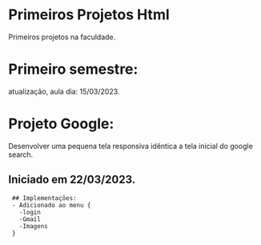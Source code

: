 # Primeiros Projetos Html
Primeiros projetos na faculdade. 
 
  # Primeiro semestre:  
 atualização, aula dia: 15/03/2023.
 
 
 # Projeto Google:
  Desenvolver uma pequena tela responsiva idêntica a tela inicial do google search. 
   ## Iniciado em 22/03/2023.
  
     ## Implementações: 
     - Adicionado ao menu {
       -login
       -Gmail
       -Imagens
     }

      